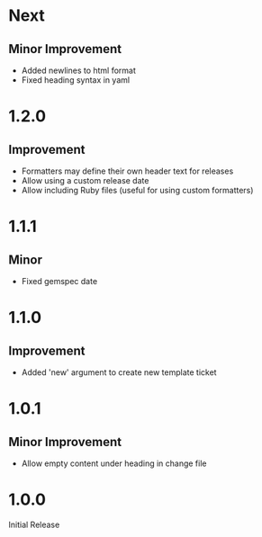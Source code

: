 # Next
## Minor Improvement
* Added newlines to html format
* Fixed heading syntax in yaml

# 1.2.0
## Improvement
* Formatters may define their own header text for releases
* Allow using a custom release date
* Allow including Ruby files (useful for using custom formatters)

# 1.1.1
## Minor
* Fixed gemspec date

# 1.1.0
## Improvement
* Added 'new' argument to create new template ticket

# 1.0.1
## Minor Improvement
* Allow empty content under heading in change file

# 1.0.0
Initial Release
